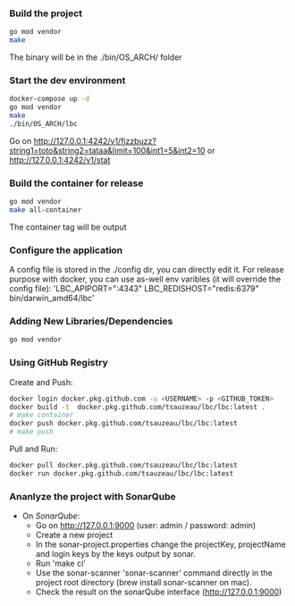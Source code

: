 ### Build the project

```bash
go mod vendor
make
```

The binary will be in the ./bin/OS_ARCH/ folder

### Start the dev environment

```bash
docker-compose up -d
go mod vendor
make
./bin/OS_ARCH/lbc
```

Go on http://127.0.0.1:4242/v1/fizzbuzz?string1=toto&string2=tataa&limit=100&int1=5&int2=10
or http://127.0.0.1:4242/v1/stat

### Build the container for release

```bash
go mod vendor
make all-container
```

The container tag will be output

### Configure the application

A config file is stored in the ./config dir, you can directly edit it.
For release purpose with docker, you can use as-well env varibles (it will override the config file): 'LBC_APIPORT=":4343" LBC_REDISHOST="redis:6379" bin/darwin_amd64/lbc'

### Adding New Libraries/Dependencies

```bash
go mod vendor
```

### Using GitHub Registry

Create and Push:

```bash
docker login docker.pkg.github.com -u <USERNAME> -p <GITHUB_TOKEN>
docker build -t  docker.pkg.github.com/tsauzeau/lbc/lbc:latest .
# make container
docker push docker.pkg.github.com/tsauzeau/lbc/lbc:latest
# make push
```

Pull and Run:

```bash
docker pull docker.pkg.github.com/tsauzeau/lbc/lbc:latest
docker run docker.pkg.github.com/tsauzeau/lbc/lbc:latest
```

### Ananlyze the project with SonarQube

- On _SonarQube_:
  - Go on http://127.0.0.1:9000 (user: admin / password: admin)
  - Create a new project
  - In the sonar-project.properties change the projectKey, projectName and login keys by the keys output by sonar.
  - Run 'make ci'
  - Use the sonar-scanner 'sonar-scanner' command directly in the project root directory (brew install sonar-scanner on mac).
  - Check the result on the sonarQube interface (http://127.0.0.1:9000)
